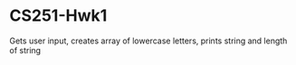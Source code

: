 # CS251-Hwk1
Gets user input, creates array of lowercase letters, prints string and length of string 

